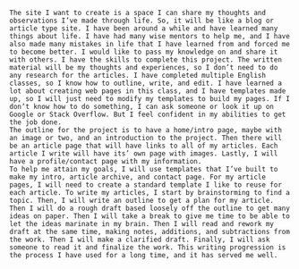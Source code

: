 	The site I want to create is a space I can share my thoughts and observations I’ve made through life. So, it will be like a blog or article type site. I have been around a while and have learned many things about life. I have had many wise mentors to help me, and I have also made many mistakes in life that I have learned from and forced me to become better. I would like to pass my knowledge on and share it with others. I have the skills to complete this project. The written material will be my thoughts and experiences, so I don’t need to do any research for the articles. I have completed multiple English classes, so I know how to outline, write, and edit. I have learned a lot about creating web pages in this class, and I have templates made up, so I will just need to modify my templates to build my pages. If I don’t know how to do something, I can ask someone or look it up on Google or Stack Overflow. But I feel confident in my abilities to get the job done. 
	The outline for the project is to have a home/intro page, maybe with an image or two, and an introduction to the project. Then there will be an article page that will have links to all of my articles. Each article I write will have its’ own page with images. Lastly, I will have a profile/contact page with my information.
	To help me attain my goals, I will use templates that I’ve built to make my intro, article archive, and contact page. For my article pages, I will need to create a standard template I like to reuse for each article. To write my articles, I start by brainstorming to find a topic. Then, I will write an outline to get a plan for my article. Then I will do a rough draft based loosely off the outline to get many ideas on paper. Then I will take a break to give me time to be able to let the ideas marinate in my brain. Then I will read and rework my draft at the same time, making notes, additions, and subtractions from the work. Then I will make a clarified draft. Finally, I will ask someone to read it and finalize the work. This writing progression is the process I have used for a long time, and it has served me well.
